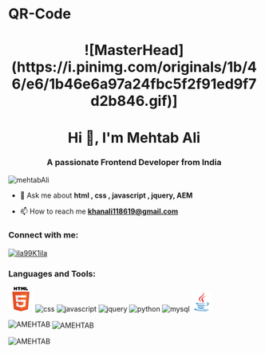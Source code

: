# QR-Code
<!-- ![MasterHead](https://qph.cf2.quoracdn.net/main-qimg-8bcfaef95f0b4d36d0c13794c0b23f05)] -->
<!-- ![MasterHead](https://user-images.githubusercontent.com/74038190/241765440-80728820-e06b-4f96-9c9e-9df46f0cc0a5.gif)] -->
<h1 align="center">![MasterHead](https://i.pinimg.com/originals/1b/46/e6/1b46e6a97a24fbc5f2f91ed9f7d2b846.gif)]</h1>

<h1 align="center">Hi 👋, I'm Mehtab Ali</h1>
<h3 align="center">A passionate Frontend Developer from India</h3>
<!-- <img align="right" alt="Coding" width="400" src=https://camo.githubusercontent.com/5ddf73ad3a205111cf8c686f687fc216c2946a75005718c8da5b837ad9de78c9/68747470733a2f2f7468756d62732e6766796361742e636f6d2f4576696c4e657874446576696c666973682d736d616c6c2e676966> -->
 
<p align="left"> <img src="https://komarev.com/ghpvc/?username=AMEHTAB&label=Profile%20views&color=0e75b6&style=flat" alt="mehtabAli" /> </p>
 
- 💬 Ask me about **html , css , javascript , jquery, AEM**
 
- 📫 How to reach me **khanali118619@gmail.com**
 
<h3 align="left">Connect with me:</h3>
<p align="left">
<a href="https://instagram.com/ila99K1ila" target="blank"><img align="center" src="https://raw.githubusercontent.com/rahuldkjain/github-profile-readme-generator/master/src/images/icons/Social/instagram.svg" alt="ila99K1ila" height="30" width="40" /></a>
</p>
 
<h3 align="left">Languages and Tools:</h3>
<p align="left"> <a href="https://html.com/" target="_blank" rel="noreferrer" style="text-decoration: none !important;"> <img src="https://raw.githubusercontent.com/devicons/devicon/master/icons/html5/html5-original-wordmark.svg" alt="html5" width="50" height="50"/> </a><a href="https://www.w3.org/Style/CSS/" target="_blank" rel="noreferrer" style="text-decoration: none !important;"> <img src="https://www.vectorlogo.zone/logos/w3_css/w3_css-icon.svg" alt="css" width="40" height="40"/> </a> <a href="https://www.javascript.com/" target="_blank" rel="noreferrer" style="text-decoration: none !important;"> <img src="https://cdn-icons-png.flaticon.com/512/5968/5968292.png" alt="javascript" width="40" height="40"/> </a><a href="https://jquery.com/" target="_blank" rel="noreferrer" style="text-decoration: none !important;"> <img src="https://www.vectorlogo.zone/logos/jquery/jquery-vertical.svg" alt="jquery" width="40" height="40"/> </a><a href="https://www.python.org/" target="_blank" rel="noreferrer" style="text-decoration: none !important;"> <img src="https://cdn.iconscout.com/icon/free/png-512/free-python-2-226051.png?f=webp&w=256" alt="python" width="40" height="40"/> </a> <a href="https://www.mysql.com/" target="_blank" rel="noreferrer" style="text-decoration: none !important;"> <img src="https://www.vectorlogo.zone/logos/mysql/mysql-ar21.svg" alt="mysql" width="40" height="40"/> </a><a href="https://dev.java/" target="_blank" rel="noreferrer" style="text-decoration: none !important;"> <img src="https://raw.githubusercontent.com/devicons/devicon/master/icons/java/java-original.svg" alt="java" width="40" height="40"/> </a></p>
 
<p><img align="left" src="https://github-readme-stats.vercel.app/api/top-langs?username=AMEHTAB&show_icons=true&locale=en&layout=compact" alt="AMEHTAB" /></p>
 
<p>&nbsp;<img align="center" src="https://github-readme-stats.vercel.app/api?username=AMEHTAB&show_icons=true&locale=en" alt="AMEHTAB" /></p>
 
<p><img align="center" src="https://github-readme-streak-stats.herokuapp.com/?user=AMEHTAB" alt="AMEHTAB" /></p>